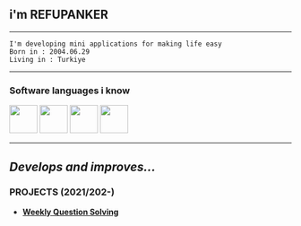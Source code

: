 ## i'm REFUPANKER
---
```
I'm developing mini applications for making life easy
Born in : 2004.06.29
Living in : Turkiye
``` 
---
###  Software languages i know 
<div>
<img width="50" height="50" src="https://static.cdnlogo.com/logos/c/27/c.svg"/>
<img width="50" height="50" src="https://freepikpsd.com/file/2019/10/java-logo-png-transparent-background-2-Transparent-Images.png"/>
<img width="50" height="50" src="https://brandslogos.com/wp-content/uploads/images/large/python-logo.png"/>
<img width="50" height="50" src="https://brandslogos.com/wp-content/uploads/images/large/javascript-logo.png"/>
</div>

---
_Develops and improves..._
---
### PROJECTS (2021/202-)
- [**Weekly Question Solving**](https://WeeklyQuestionSolvingSite1.pactrefupanker.repl.co)
